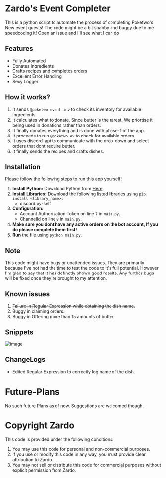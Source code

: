 # Zardo's Event Completer

This is a python script to automate the process of completing Poketwo's New event quests! The code might be a bit shabby and buggy due to me speedcoding it! Open an issue and I'll see what I can do

## Features
- Fully Automated
- Donates Ingredients
- Crafts recipes and completes orders
- Excellent Error Handling
- Sexy Logger
## How it works?
1. It sends `@poketwo event inv` to check its inventory for available ingredients.
2. It calculates what to donate. Since butter is the rarest. We priortise it being used in donations rather than orders.
3. It finally donates everything and is done with phase-1 of the app.
4. It proceeds to run `@poketwo ev` to check for available orders.
5. It uses discord-api to communicate with the drop-down and select orders that dont require butter.
6. It finally sends the recipes and crafts dishes.

## Installation

Please follow the following steps to run this app yourself!

1. **Install Python:** Download Python from [Here](https://www.python.org/downloads/).
2. **Install Libraries:** Download the following listed libraries using ```pip install <library_name>:```
   - discord.py-self
3. **Configuration:**
   - Account Authorization Token on line `7` in `main.py`.
   - ChannelId on line `8` in `main.py`.
4. **Make sure you dont have any active orders on the bot account, If you do please complete them first!**
4. **Run** the file using `python main.py`.



## Note
This code might have bugs or unattended issues. They are primarily because I've not had the time to test the code to it's full potential. However I'm glad to say that It has definetly shown good results. Any further bugs will be fixed once they're brought to my attention.


## Known issues
1. ~~Failure in Regular Expression while obtaining the dish name.~~
2. Buggy in claiming orders.
3. Buggy in Offering more than 15 amounts of butter.

## Snippets 
![image](https://github.com/sleepyzardo/poketwo-event-completer/assets/88527682/ae38d8ea-9bd8-4087-bae0-3dde371be37b)

## ChangeLogs
- Edited Regular Expression to correctly log name of the dish.

# Future-Plans
No such future Plans as of now. Suggestions are welcomed though.



# Copyright Zardo

This code is provided under the following conditions:
1. You may use this code for personal and non-commercial purposes.
2. If you use or modify this code in any way, you must provide clear attribution to Zardo.
3. You may not sell or distribute this code for commercial purposes without explicit permission from Zardo.
